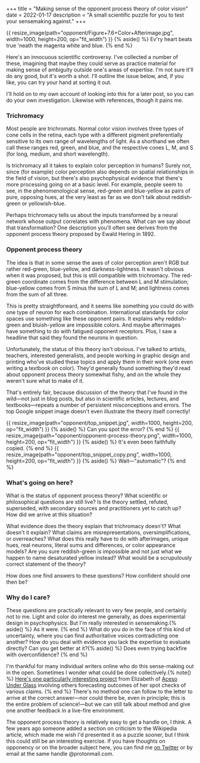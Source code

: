 +++
title = "Making sense of the opponent process theory of color vision"
date = 2022-01-17
description = "A small scientific puzzle for you to test your sensemaking against."
+++

{{ resize_image(path="opponent/Figure+7.6+Color+Afterimage.jpg", width=1000, height=200, op="fit_width") }}
{% aside() %} Ev'ry heart beats true 'neath the magenta white and blue. {% end %}

Here's an innocuous scientific controversy. I've collected a number of these, imagining that maybe they could serve as practice material for making sense of ambiguity outside one's areas of expertise. I'm not sure it'll do any good, but it's worth a shot. I'll outline the issue below, and, if you like, you can try your hand at sorting it out.

<!-- more -->

I'll hold on to my own account of looking into this for a later post, so you can do your own investigation. Likewise with references, though it pains me.

### Trichromacy

Most people are trichromats. Normal color vision involves three types of cone cells in the retina, each type with a different pigment preferentially sensitive to its own range of wavelengths of light. As a shorthand we often call these ranges red, green, and blue, and the respective cones L, M, and S (for long, medium, and short wavelength).

Is trichromacy all it takes to explain color perception in humans? Surely not, since (for example) color perception also depends on spatial relationships in the field of vision, but there's also psychophysical evidence that there's more processing going on at a basic level. For example, people seem to see, in the phenomenological sense, red-green and blue-yellow as pairs of pure, opposing hues, at the very least as far as we don't talk about reddish-green or yellowish-blue.

Perhaps trichromacy tells us about the inputs transformed by a neural network whose output correlates with phenomena. What can we say about that transformation? One description you'll often see derives from the opponent process theory proposed by Ewald Hering in 1892.

### Opponent process theory

The idea is that in some sense the axes of color perception aren't RGB but rather red-green, blue-yellow, and darkness-lightness. It wasn't obvious when it was proposed, but this is still compatible with trichromacy. The red-green coordinate comes from the difference between L and M stimulation; blue-yellow comes from S minus the sum of L and M; and lightness comes from the sum of all three.

This is pretty straightforward, and it seems like something you could do with one type of neuron for each combination. International standards for color spaces use something like these opponent pairs. It explains why reddish-green and bluish-yellow are impossible colors. And maybe afterimages have something to do with fatigued opponent receptors. Plus, I saw a headline that said they found the neurons in question.

Unfortunately, the status of this theory isn't obvious. I've talked to artists, teachers, interested generalists, and people working in graphic design and printing who've studied these topics and apply them in their work (one even writing a textbook on color). They'd generally found something they'd read about opponent process theory somewhat fishy, and on the whole they weren't sure what to make of it.

That's entirely fair, because discussion of the theory that I've found in the wild—not just in blog posts, but also in scientific articles, lectures, and textbooks—repeats a number of persistent misconceptions and errors. The top Google snippet image doesn't even illustrate the theory itself correctly!

{{ resize_image(path="opponent/top_snippet.jpg", width=1000, height=200, op="fit_width") }}
{% aside() %} Can you spot the error? {% end %}
{{ resize_image(path="opponent/opponent-process-theory.png", width=1000, height=200, op="fit_width") }}
{% aside() %} It's even been faithfully copied. {% end %}
{{ resize_image(path="opponent/top_snippet_copy.png", width=1000, height=200, op="fit_width") }}
{% aside() %} Wait—"automatic"? {% end %}
### What's going on here?

What is the status of opponent process theory? What scientific or philosophical questions are still live? Is the theory settled, refuted,  superseded, with secondary sources and practitioners yet to catch up? How did we arrive at this situation?

What evidence does the theory explain that trichromacy doesn't? What doesn't it explain? What claims are misrepresentations, oversimplifications, or overreaches? What does this really have to do with afterimages, unique hues, real neurons, literal sums and differences, or color appearance models? Are you sure reddish-green is impossible and not just what we happen to name desaturated yellow instead? What would be a scrupulously correct statement of the theory?

How does one find answers to these questions? How confident should one then be?

### Why do I care?

These questions are practically relevant to very few people, and certainly not to me. Light and color do interest me generally, as does experimental design in psychophysics. But I'm really interested in sensemaking.{% aside() %} As it were. {% end %} What do you do in the face of this kind of uncertainty, where you can find authoritative voices contradicting one another? How do you deal with evidence you lack the expertise to evaluate directly? Can you get better at it?{% aside() %} Does even trying backfire with overconfidence? {% end %}

I'm thankful for many individual writers online who do this sense-making out in the open. Sometimes I wonder what could be done collectively.{% note() %} [Here's one particularly interesting project](https://www.lesswrong.com/posts/cLtdcxu9E4noRSons) from Elizabeth of [Aceso Under Glass](https://acesounderglass.com) involving others forecasting outcomes of her spot checks of various claims. {% end %} There's no method one can follow to the letter to arrive at the correct answer—nor could there be, even in principle; this is the entire problem of science!—but we can still talk about method and give one another feedback in a live-fire environment.

The opponent process theory is relatively easy to get a handle on, I think. A few years ago someone added a section on criticism to the Wikipedia article, which made me wish I'd presented it as a puzzle sooner, but I think this could still be an interesting exercise. If you have thoughts on opponency or on the broader subject here, you can find me [on Twitter](https://twitter.com/MuireallPrase) or by email at the same handle @protonmail.com.